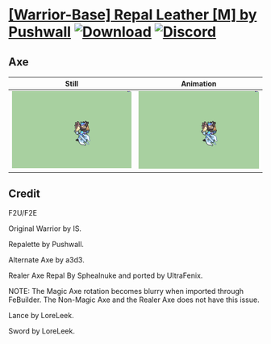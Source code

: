 # [\[Warrior-Base\] Repal Leather \[M\] by Pushwall](./) [![Download](https://img.shields.io/badge/Download--red?style=social&logo=github)](https://minhaskamal.github.io/DownGit/#/home?url=https://github.com/Klokinator/FE-Repo/tree/main/Battle%20Animations%2FInfantry%20-%20(Axe)%20Fighters%20and%20Warriors%2F%5BWarrior-Base%5D%20Repal%20Leather%20%5BM%5D%20by%20Pushwall%2F3.%20Axe%20(Alternate%20Axe)) [![Discord](https://img.shields.io/badge/Discord--blue?style=social&logo=discord)](https://discord.gg/C7VNGnyTPA)

## Axe

| Still | Animation |
| :---: | :-------: |
| ![Axe still](./Axe_000.png) | ![Axe](./Axe.gif) |

## Credit

F2U/F2E

Original Warrior by IS.

Repalette by Pushwall. 

Alternate Axe by a3d3.

Realer Axe Repal By Sphealnuke and ported by UltraFenix.

NOTE: The Magic Axe rotation becomes blurry when imported through FeBuilder. The Non-Magic Axe and the Realer Axe does not have this issue.

Lance by LoreLeek.

Sword by LoreLeek.
